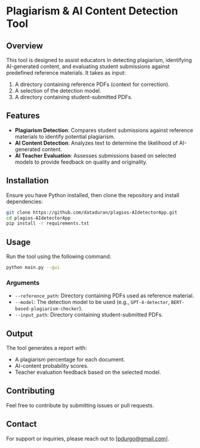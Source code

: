 # Plagiarism & AI Content Detection Tool

## Overview
This tool is designed to assist educators in detecting plagiarism, identifying AI-generated content, and evaluating student submissions against predefined reference materials. It takes as input:
1. A directory containing reference PDFs (context for correction).
2. A selection of the detection model.
3. A directory containing student-submitted PDFs.

## Features
- **Plagiarism Detection**: Compares student submissions against reference materials to identify potential plagiarism.
- **AI Content Detection**: Analyzes text to determine the likelihood of AI-generated content.
- **AI Teacher Evaluation**: Assesses submissions based on selected models to provide feedback on quality and originality.

## Installation
Ensure you have Python installed, then clone the repository and install dependencies:
```bash
git clone https://github.com/dataduran/plagios-AIdetectorApp.git
cd plagios-AIdetectorApp
pip install -r requirements.txt
```

## Usage
Run the tool using the following command:
```bash
python main.py --gui 
```

### Arguments
- `--reference_path`: Directory containing PDFs used as reference material.
- `--model`: The detection model to be used (e.g., `GPT-4-detector`, `BERT-based-plagiarism-checker`).
- `--input_path`: Directory containing student-submitted PDFs.

## Output
The tool generates a report with:
- A plagiarism percentage for each document.
- AI-content probability scores.
- Teacher evaluation feedback based on the selected model.

## Contributing
Feel free to contribute by submitting issues or pull requests.

## Contact
For support or inquiries, please reach out to [pdurgo@gmail.com].

